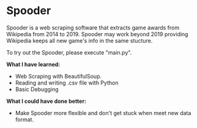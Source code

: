 # Spooder
Spooder is a web scraping software that extracts game awards from Wikipedia from 2014 to 2019.
Spooder may work beyond 2019 providing Wikipedia keeps all new game's info in the same stucture.

To try out the Spooder, please execute "main.py".

__What I have learned:__
- Web Scraping with BeautifulSoup.
- Reading and writing .csv file with Python
- Basic Debugging

__What I could have done better:__
- Make Spooder more flexible and don't get stuck when meet new data format.
